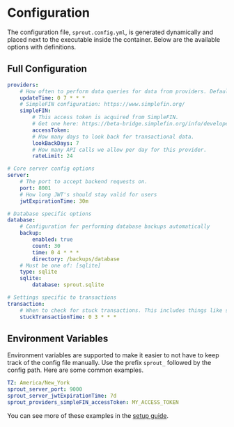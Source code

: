 # Configuration

The configuration file, `sprout.config.yml`, is generated dynamically and placed next to the executable inside the container. Below are the available options with definitions.

## Full Configuration

```yaml linenums="1" title="sprout.config.yml"
providers:
    # How often to perform data queries for data from providers. Default is once a day at 7am.
    updateTime: 0 7 * * *
    # SimpleFIN configuration: https://www.simplefin.org/
    simpleFIN:
        # This access token is acquired from SimpleFIN.
        # Get one here: https://beta-bridge.simplefin.org/info/developers
        accessToken:
        # How many days to look back for transactional data.
        lookBackDays: 7
        # How many API calls we allow per day for this provider.
        rateLimit: 24

# Core server config options
server:
    # The port to accept backend requests on.
    port: 8001
    # How long JWT's should stay valid for users
    jwtExpirationTime: 30m

# Database specific options
database:
    # Configuration for performing database backups automatically
    backup:
        enabled: true
        count: 30
        time: 0 4 * * *
        directory: /backups/database
    # Must be one of: [sqlite]
    type: sqlite
    sqlite:
        database: sprout.sqlite

# Settings specific to transactions
transaction:
    # When to check for stuck transactions. This includes things like stuck pending.
    stuckTransactionTime: 0 3 * * *
```

## Environment Variables

Environment variables are supported to make it easier to not have to keep track of the config file manually. Use the prefix `sprout_` followed by the config path. Here are some common examples.

```yaml
TZ: America/New_York
sprout_server_port: 9000
sprout_server_jwtExpirationTime: 7d
sprout_providers_simpleFIN_accessToken: MY_ACCESS_TOKEN
```

You can see more of these examples in the [setup guide](../getting-started/configuration.md).
